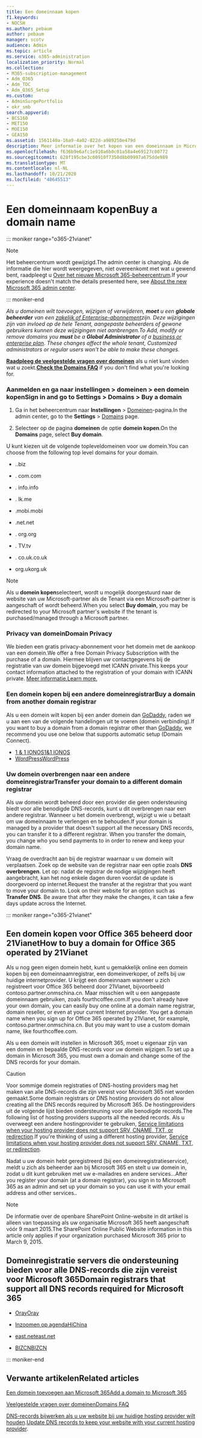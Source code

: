 ```yaml
---
title: Een domeinnaam kopen
f1.keywords:
- NOCSH
ms.author: pebaum
author: pebaum
manager: scotv
audience: Admin
ms.topic: article
ms.service: o365-administration
localization_priority: Normal
ms.collection:
- M365-subscription-management
- Adm_O365
- Adm_TOC
- Adm_O365_Setup
ms.custom:
- AdminSurgePortfolio
- okr_smb
search.appverid:
- BCS160
- MET150
- MOE150
- GEA150
ms.assetid: 1561140a-16a9-4a02-822d-a989250e479d
description: Meer informatie over het kopen van een domeinnaam in Microsoft 365.
ms.openlocfilehash: f636b9e6afc1e910a6b0c01a58a4e69127c80772
ms.sourcegitcommit: 628f195cbe3c00910f7350d8b09997a675dde989
ms.translationtype: MT
ms.contentlocale: nl-NL
ms.lasthandoff: 10/21/2020
ms.locfileid: "48645513"
---
```

# <a name="buy-a-domain-name"></a><span data-ttu-id="fd2d2-103">Een domeinnaam kopen</span><span class="sxs-lookup"><span data-stu-id="fd2d2-103">Buy a domain name</span></span>

::: moniker range="o365-21vianet"

> [!NOTE]
> <span data-ttu-id="fd2d2-104">Het beheercentrum wordt gewijzigd.</span><span class="sxs-lookup"><span data-stu-id="fd2d2-104">The admin center is changing.</span></span> <span data-ttu-id="fd2d2-105">Als de informatie die hier wordt weergegeven, niet overeenkomt met wat u gewend bent, raadpleegt u [Over het nieuwe Microsoft 365-beheercentrum](https://docs.microsoft.com/microsoft-365/admin/microsoft-365-admin-center-preview?view=o365-21vianet).</span><span class="sxs-lookup"><span data-stu-id="fd2d2-105">If your experience doesn't match the details presented here, see [About the new Microsoft 365 admin center](https://docs.microsoft.com/microsoft-365/admin/microsoft-365-admin-center-preview?view=o365-21vianet).</span></span>

::: moniker-end

 <span data-ttu-id="fd2d2-106">*Als u domeinen wilt toevoegen, wijzigen of verwijderen, **moet** u een **globale beheerder** van een [zakelijk of Enterprise-abonnement](https://products.office.com/business/office)zijn. Deze wijzigingen zijn van invloed op de hele Tenant, *aangepaste beheerders* of *gewone gebruikers* kunnen deze wijzigingen niet aanbrengen.*</span><span class="sxs-lookup"><span data-stu-id="fd2d2-106">*To Add, modify or remove domains you **must** be a **Global Administrator** of a [business or enterprise plan](https://products.office.com/business/office). These changes affect the whole tenant, *Customized administrators* or *regular users* won't be able to make these changes.*</span></span>  

 <span data-ttu-id="fd2d2-107">**[Raadpleeg de veelgestelde vragen over domeinen](../setup/domains-faq.md)** als u niet kunt vinden wat u zoekt.</span><span class="sxs-lookup"><span data-stu-id="fd2d2-107">**[Check the Domains FAQ](../setup/domains-faq.md)** if you don't find what you're looking for.</span></span> 
  
### <a name="sign-in-and-go-to-settings--domains--buy-a-domain"></a><span data-ttu-id="fd2d2-108">Aanmelden en ga naar instellingen \> domeinen \> een domein kopen</span><span class="sxs-lookup"><span data-stu-id="fd2d2-108">Sign in and go to Settings \> Domains \> Buy a domain</span></span>

1. <span data-ttu-id="fd2d2-109">Ga in het beheercentrum naar **Instellingen** \> <a href="https://go.microsoft.com/fwlink/p/?linkid=834818" target="_blank">Domeinen</a>-pagina.</span><span class="sxs-lookup"><span data-stu-id="fd2d2-109">In the admin center, go to the **Settings** \> <a href="https://go.microsoft.com/fwlink/p/?linkid=834818" target="_blank">Domains</a> page.</span></span>
    
3. <span data-ttu-id="fd2d2-110">Selecteer op de pagina **domeinen** de optie **domein kopen**.</span><span class="sxs-lookup"><span data-stu-id="fd2d2-110">On the **Domains** page, select **Buy domain**.</span></span>
    
<span data-ttu-id="fd2d2-111">U kunt kiezen uit de volgende topleveldomeinen voor uw domein.</span><span class="sxs-lookup"><span data-stu-id="fd2d2-111">You can choose from the following top level domains for your domain.</span></span>
  
- <span data-ttu-id="fd2d2-112">.</span><span class="sxs-lookup"><span data-stu-id="fd2d2-112">.biz</span></span>
    
- <span data-ttu-id="fd2d2-113">. com</span><span class="sxs-lookup"><span data-stu-id="fd2d2-113">.com</span></span>
    
- <span data-ttu-id="fd2d2-114">. info</span><span class="sxs-lookup"><span data-stu-id="fd2d2-114">.info</span></span>
    
- <span data-ttu-id="fd2d2-115">. Ik</span><span class="sxs-lookup"><span data-stu-id="fd2d2-115">.me</span></span>
    
- <span data-ttu-id="fd2d2-116">.mobi</span><span class="sxs-lookup"><span data-stu-id="fd2d2-116">.mobi</span></span>
    
- <span data-ttu-id="fd2d2-117">.net</span><span class="sxs-lookup"><span data-stu-id="fd2d2-117">.net</span></span>
    
- <span data-ttu-id="fd2d2-118">. org</span><span class="sxs-lookup"><span data-stu-id="fd2d2-118">.org</span></span>
    
- <span data-ttu-id="fd2d2-119">. TV</span><span class="sxs-lookup"><span data-stu-id="fd2d2-119">.tv</span></span>
    
- <span data-ttu-id="fd2d2-120">. co.uk</span><span class="sxs-lookup"><span data-stu-id="fd2d2-120">.co.uk</span></span>
    
- <span data-ttu-id="fd2d2-121">org.uk</span><span class="sxs-lookup"><span data-stu-id="fd2d2-121">org.uk</span></span>
    

> [!NOTE]
> <span data-ttu-id="fd2d2-122">Als u **domein kopen**selecteert, wordt u mogelijk doorgestuurd naar de website van uw Microsoft-partner als de Tenant via een Microsoft-partner is aangeschaft of wordt beheerd.</span><span class="sxs-lookup"><span data-stu-id="fd2d2-122">When you select **Buy domain**, you may be redirected to your Microsoft partner's website if the tenant is purchased/managed through a Microsoft partner.</span></span>

### <a name="domain-privacy"></a><span data-ttu-id="fd2d2-123">Privacy van domein</span><span class="sxs-lookup"><span data-stu-id="fd2d2-123">Domain Privacy</span></span>
<span data-ttu-id="fd2d2-124">We bieden een gratis privacy-abonnement voor het domein met de aankoop van een domein.</span><span class="sxs-lookup"><span data-stu-id="fd2d2-124">We offer a free Domain Privacy Subscription with the purchase of a domain.</span></span> <span data-ttu-id="fd2d2-125">Hiermee blijven uw contactgegevens bij de registratie van uw domein bijgevoegd met ICANN private.</span><span class="sxs-lookup"><span data-stu-id="fd2d2-125">This keeps your contact information attached to the registration of your domain with ICANN private.</span></span> [<span data-ttu-id="fd2d2-126">Meer informatie.</span><span class="sxs-lookup"><span data-stu-id="fd2d2-126">Learn more.</span></span>](https://whois.icann.org/en/privacy-and-proxy-services)
  
### <a name="buy-a-domain-from-another-domain-registrar"></a><span data-ttu-id="fd2d2-127">Een domein kopen bij een andere domeinregistrar</span><span class="sxs-lookup"><span data-stu-id="fd2d2-127">Buy a domain from another domain registrar</span></span>
<span data-ttu-id="fd2d2-128">Als u een domein wilt kopen bij een ander domein dan [GoDaddy](https://www.godaddy.com), raden we u aan een van de volgende handelingen uit te voeren (domein verbinding).</span><span class="sxs-lookup"><span data-stu-id="fd2d2-128">If you want to buy a domain from a domain registrar other than [GoDaddy](https://www.godaddy.com), we recommend you use one below that supports automatic setup (Domain Connect).</span></span> 
  
- [<span data-ttu-id="fd2d2-129">1 &amp; 1 IONOS</span><span class="sxs-lookup"><span data-stu-id="fd2d2-129">1&amp;1 IONOS</span></span>](https://www.1and1.com/)
- [<span data-ttu-id="fd2d2-130">WordPress</span><span class="sxs-lookup"><span data-stu-id="fd2d2-130">WordPress</span></span>](https://www.wordpress.com) 

   
### <a name="transfer-your-domain-to-a-different-domain-registrar"></a><span data-ttu-id="fd2d2-131">Uw domein overbrengen naar een andere domeinregistrar</span><span class="sxs-lookup"><span data-stu-id="fd2d2-131">Transfer your domain to a different domain registrar</span></span>

<span data-ttu-id="fd2d2-p103">Als uw domein wordt beheerd door een provider die geen ondersteuning biedt voor alle benodigde DNS-records, kunt u dit overbrengen naar een andere registrar. Wanneer u het domein overbrengt, wijzigt u wie u betaalt om uw domeinnaam te verlengen en te behouden.</span><span class="sxs-lookup"><span data-stu-id="fd2d2-p103">If your domain is managed by a provider that doesn't support all the necessary DNS records, you can transfer it to a different registrar. When you transfer the domain, you change who you send payments to in order to renew and keep your domain name.</span></span>
  
<span data-ttu-id="fd2d2-p104">Vraag de overdracht aan bij de registrar waarnaar u uw domein wilt verplaatsen. Zoek op de website van de registrar naar een optie zoals **DNS overbrengen**. Let op: nadat de registrar de nodige wijzigingen heeft aangebracht, kan het nog enkele dagen duren voordat de update is doorgevoerd op internet.</span><span class="sxs-lookup"><span data-stu-id="fd2d2-p104">Request the transfer at the registrar that you want to move your domain to. Look on their website for an option such as **Transfer DNS**. Be aware that after they make the changes, it can take a few days update across the Internet.</span></span>
 



::: moniker range="o365-21vianet"
## <a name="how-to-buy-a-domain-for-office-365-operated-by-21vianet"></a><span data-ttu-id="fd2d2-137">Een domein kopen voor Office 365 beheerd door 21Vianet</span><span class="sxs-lookup"><span data-stu-id="fd2d2-137">How to buy a domain for Office 365 operated by 21Vianet</span></span>



<span data-ttu-id="fd2d2-p105">Als u nog geen eigen domein hebt, kunt u gemakkelijk online een domein kopen bij een domeinnaamregistrar, een domeinverkoper, of zelfs bij uw huidige internetprovider. U krijgt een domeinnaam wanneer u zich registreert voor Office 365 beheerd door 21Vianet, bijvoorbeeld contoso.partner.onmschina.cn. Maar misschien wilt u een aangepaste domeinnaam gebruiken, zoals fourthcoffee.com.</span><span class="sxs-lookup"><span data-stu-id="fd2d2-p105">If you don't already have your own domain, you can easily buy one online at a domain name registrar, domain reseller, or even at your current Internet provider. You get a domain name when you sign up for Office 365 operated by 21Vianet, for example, contoso.partner.onmschina.cn. But you may want to use a custom domain name, like fourthcoffee.com.</span></span>
  
<span data-ttu-id="fd2d2-141">Als u een domein wilt instellen in Microsoft 365, moet u eigenaar zijn van een domein en bepaalde DNS-records voor uw domein wijzigen.</span><span class="sxs-lookup"><span data-stu-id="fd2d2-141">To set up a domain in Microsoft 365, you must own a domain and change some of the DNS records for your domain.</span></span>
  
> [!CAUTION]
> <span data-ttu-id="fd2d2-142">Voor sommige domein registraties of DNS-hosting providers mag het maken van alle DNS-records die zijn vereist voor Microsoft 365 niet worden gemaakt.</span><span class="sxs-lookup"><span data-stu-id="fd2d2-142">Some domain registrars or DNS hosting providers do not allow creating all the DNS records required by Microsoft 365.</span></span> <span data-ttu-id="fd2d2-143">De hostingproviders uit de volgende lijst bieden ondersteuning voor alle benodigde records.</span><span class="sxs-lookup"><span data-stu-id="fd2d2-143">The following list of hosting providers supports all the needed records.</span></span> <span data-ttu-id="fd2d2-144">Als u overweegt een andere hostingprovider te gebruiken, [Service limitations when your hosting provider does not support SRV, CNAME, TXT, or redirection](https://support.microsoft.com/office/dfbb03e3-08c1-4c4e-b2f0-891665b29b77).</span><span class="sxs-lookup"><span data-stu-id="fd2d2-144">If you're thinking of using a different hosting provider, [Service limitations when your hosting provider does not support SRV, CNAME, TXT, or redirection](https://support.microsoft.com/office/dfbb03e3-08c1-4c4e-b2f0-891665b29b77).</span></span> 
  
<span data-ttu-id="fd2d2-145">Nadat u uw domein hebt geregistreerd (bij een domeinregistratieservice), meldt u zich als beheerder aan bij Microsoft 365 en stelt u uw domein in, zodat u dit kunt gebruiken met uw e-mailadres en andere services...</span><span class="sxs-lookup"><span data-stu-id="fd2d2-145">After you register your domain (at a domain registrar), you sign in to Microsoft 365 as an admin and set up your domain so you can use it with your email address and other services..</span></span>
  
> [!NOTE]
> <span data-ttu-id="fd2d2-146">De informatie over de openbare SharePoint Online-website in dit artikel is alleen van toepassing als uw organisatie Microsoft 365 heeft aangeschaft vóór 9 maart 2015.</span><span class="sxs-lookup"><span data-stu-id="fd2d2-146">The SharePoint Online Public Website information in this article only applies if your organization purchased Microsoft 365 prior to March 9, 2015.</span></span> 

## <a name="domain-registrars-that-support-all-dns-records-required-for-microsoft-365"></a><span data-ttu-id="fd2d2-147">Domeinregistratie servers die ondersteuning bieden voor alle DNS-records die zijn vereist voor Microsoft 365</span><span class="sxs-lookup"><span data-stu-id="fd2d2-147">Domain registrars that support all DNS records required for Microsoft 365</span></span>

- [<span data-ttu-id="fd2d2-148">Oray</span><span class="sxs-lookup"><span data-stu-id="fd2d2-148">Oray</span></span>](https://oray.com/)
    
- [<span data-ttu-id="fd2d2-149">Inzoomen op agenda</span><span class="sxs-lookup"><span data-stu-id="fd2d2-149">HiChina</span></span>](https://www.hichina.com/)
    
- [<span data-ttu-id="fd2d2-150">east.net</span><span class="sxs-lookup"><span data-stu-id="fd2d2-150">east.net</span></span>](http://www.east.net/)
    
- [<span data-ttu-id="fd2d2-151">BIZCN</span><span class="sxs-lookup"><span data-stu-id="fd2d2-151">BIZCN</span></span>](https://www.bizcn.com/)
    
::: moniker-end

## <a name="related-articles"></a><span data-ttu-id="fd2d2-152">Verwante artikelen</span><span class="sxs-lookup"><span data-stu-id="fd2d2-152">Related articles</span></span>

[<span data-ttu-id="fd2d2-153">Een domein toevoegen aan Microsoft 365</span><span class="sxs-lookup"><span data-stu-id="fd2d2-153">Add a domain to Microsoft 365</span></span>](../setup/add-domain.md)

[<span data-ttu-id="fd2d2-154">Veelgestelde vragen over domeinen</span><span class="sxs-lookup"><span data-stu-id="fd2d2-154">Domains FAQ</span></span>](../setup/domains-faq.md)

<span data-ttu-id="fd2d2-155">[DNS-records bijwerken als u uw website bij uw huidige hosting provider wilt houden](https://docs.microsoft.com/microsoft-365/admin/dns/update-dns-records-to-retain-current-hosting-provider).</span><span class="sxs-lookup"><span data-stu-id="fd2d2-155">[Update DNS records to keep your website with your current hosting provider](https://docs.microsoft.com/microsoft-365/admin/dns/update-dns-records-to-retain-current-hosting-provider).</span></span>
